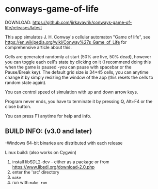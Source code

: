 # conways-game-of-life

DOWNLOAD: https://github.com/jirkavavrik/conways-game-of-life/releases/latest

This app simulates J. H. Conway's cellular automaton "Game of life", see https://en.wikipedia.org/wiki/Conway%27s_Game_of_Life for comprehensive article about this.

Cells are generated randomly at start (50% are live, 50% dead), however you can toggle each cell's state by clicking on it (I recommend doing this when the game is paused -you can pause with spacebar or the Pause/Break key).
The default grid size is 34*45 cells, you can anytime change it by simply resizing the window of the app (this resets the cells to random state again).

You can control speed of simulation with up and down arrow keys.

Program never ends, you have to terminate it by pressing Q, Alt+F4 or the close button.

You can press F1 anytime for help and info.


## BUILD INFO: (v3.0 and later)

-Windows 64-bit binaries are distributed with each release

Linux build: (also works on Cygwin)
1. install libSDL2-dev - either as a package or from https://www.libsdl.org/download-2.0.php
2. enter the 'src' directory
3. `make`
4. run with `make run`

